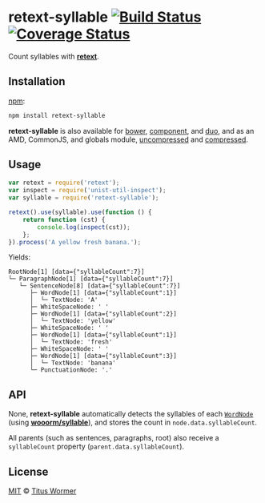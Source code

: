 # retext-syllable [![Build Status](https://img.shields.io/travis/wooorm/retext-syllable.svg)](https://travis-ci.org/wooorm/retext-syllable) [![Coverage Status](https://img.shields.io/codecov/c/github/wooorm/retext-syllable.svg)](https://codecov.io/github/wooorm/retext-syllable)

Count syllables with [**retext**](https://github.com/wooorm/retext).

## Installation

[npm](https://docs.npmjs.com/cli/install):

```bash
npm install retext-syllable
```

**retext-syllable** is also available for [bower](http://bower.io/#install-packages),
[component](https://github.com/componentjs/component), and
[duo](http://duojs.org/#getting-started), and as an AMD, CommonJS, and globals
module, [uncompressed](retext-syllable.js) and
[compressed](retext-syllable.min.js).

## Usage

```js
var retext = require('retext');
var inspect = require('unist-util-inspect');
var syllable = require('retext-syllable');

retext().use(syllable).use(function () {
    return function (cst) {
        console.log(inspect(cst));
    };
}).process('A yellow fresh banana.');
```

Yields:

```text
RootNode[1] [data={"syllableCount":7}]
└─ ParagraphNode[1] [data={"syllableCount":7}]
   └─ SentenceNode[8] [data={"syllableCount":7}]
      ├─ WordNode[1] [data={"syllableCount":1}]
      │  └─ TextNode: 'A'
      ├─ WhiteSpaceNode: ' '
      ├─ WordNode[1] [data={"syllableCount":2}]
      │  └─ TextNode: 'yellow'
      ├─ WhiteSpaceNode: ' '
      ├─ WordNode[1] [data={"syllableCount":1}]
      │  └─ TextNode: 'fresh'
      ├─ WhiteSpaceNode: ' '
      ├─ WordNode[1] [data={"syllableCount":3}]
      │  └─ TextNode: 'banana'
      └─ PunctuationNode: '.'
```

## API

None, **retext-syllable** automatically detects the syllables of each
[`WordNode`](https://github.com/wooorm/nlcst#wordnode) (using
[**wooorm/syllable**](https://github.com/wooorm/syllable)), and stores the
count in `node.data.syllableCount`.

All parents (such as  sentences, paragraphs, root) also receive a
`syllableCount` property (`parent.data.syllableCount`).

## License

[MIT](LICENSE) © [Titus Wormer](http://wooorm.com)
